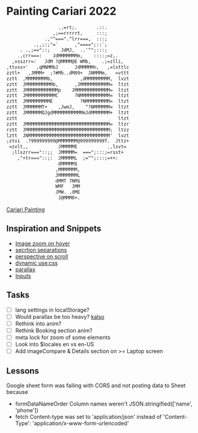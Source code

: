 # Painting Cariari 2022

```txt
                   .,=rt;.       .::.
                 ,;==rrrrrt,     :::;
              .,"^===".^lrr===,  :::;
          .,,;:;"=`      ,^====";::`;
     . .,;=="::;    JdMJ,  ..'^";:::;
    .,crr===:    JdMMMMMMMm,    ::::;=z,.
  ,vsszrr=:   JdM ?@MMMM@E WMb,    .;=zlli,
,ttvss+'   ,qMNMMbJ      JdMMMMMn,   ,=lsttlc
zztl+   ,JMMM+  ;?#Mb..dM09+  JNMMMm,   =vttt
zztt  ,MMMMMMMMb,          ,dMMMMMMMMM,  lvzt
zztt  JMMMMMMMMMMb,      ,JMMMMMMMMMMM=  ltzt
zztt  JMMMMMMMMMMMMp    JMMMMMMMMMMMMM=  ltzt
zztt  JMMMMMMMMMMMC      ?NMMMMMMMMMMM=  ltzt
zztt  JMMMMMMMMME          ?NMMMMMMMMM=  ltzt
zztt  JMMMMMMT+    ,JwmJ,    ^?NMMMMMM=  ltzt
zztt  JMMMMMMQJgdMMMMMMMMMMMmJdMMMMMMM+  ltzt
zztt                                     ltzt
zztt  JMMMMMMMMMMMMMMMMMMMMMMMMMMMMMMM=  ltzr
rztt  JMMMMMMMMMMMMMMMMMMMMMMMMMMMMMMM;  ltzz
lztt  JNMMMMMMMMMMMMMMMMMMMMMMMMMMMMMM'  lvzt
;ztvi  .?999999999@MMMMMMM@999999999T.  Jttz+
 =zvlt,,           JMMMMME           .,lsvt=
  ;llszrr==="::;;  JMMMMM=  ===";:::;=rsst+
    ,^+tr==="::;:  JMMMMML  ;=^";:::;=++:
                   dMMMMM$
                  ,MMMMMMM,
                  JMMMMMMML
                  dMMT 7NM$
                  WMF   JMM
                  JMW. ,dME
                   J@MMM0+.
```

[Cariari Painting](https://painting-cariari.vercel.app)

## Inspiration and Snippets

- [Image zoom on hover](https://svelte.dev/repl/069614fef2034ef4b6e1c2593b9b7a63?version=3.44.0)
- [secrtion separations](https://codepen.io/secretgspot/pen/WpxwMo)
- [perspective on scroll](https://codepen.io/secretgspot/pen/dZyQGZ?editors=1100)
- [dynamic use:css](https://svelte.dev/repl/6773e036dab3420d8495c11e37e93ede?version=3.44.2)
- [parallax](https://svelte.dev/repl/37c8d458c312411894110131a6d60c3b?version=3.44.2)
- [Inputs](https://codepen.io/oliviale/pen/wZWywj)

## Tasks

- [ ] lang settings in localStorage?
- [ ] Would parallax be too heavy? [kalso](https://www.kalso.com)
- [ ] Rethink into anim?
- [ ] Rethink Booking section anim?
- [ ] meta lock for zoom of some elements
- [ ] Look into $locales en vs en-US
- [ ] Add imageCompare & Details section on >= Laptop screen

## Lessons

Google sheet form was failing with CORS and not posting data to Sheet because

- formDataNameOrder Column names weren't JSON.stringified(['name', 'phone'])
- fetch Content-type was set to 'application/json' instead of 'Content-Type': 'application/x-www-form-urlencoded'
